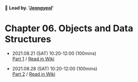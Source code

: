 🚀 **Lead by. '[Jeongyeol](https://github.com/SPONGE-JL)'**  

# Chapter 06. Objects and Data Structures

- 2021.08.21 (SAT) 10:20-12:00 (100mins)  
  [Part 1](./README-part-1.md) / [Read in Wiki](https://github.com/SPONGE-JL/CrashLab-CleanCode/wiki/Chapter-06.-Objects-and-Data-Structures-Part.1)


- 2021.08.28 (SAT) 10:20-12:00 (100mins)  
  [Part 2](./README-part-2.md) / [Read in Wiki](https://github.com/SPONGE-JL/CrashLab-CleanCode/wiki/Chapter-06.-Objects-and-Data-Structures-Part.2)
